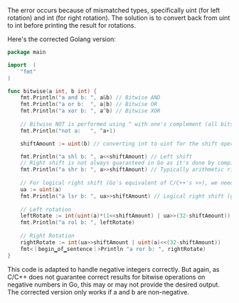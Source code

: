 The error occurs because of mismatched types, specifically uint (for left rotation) and int (for right rotation). The solution is to convert back from uint to int before printing the result for rotations. 

Here's the corrected Golang version:
```go
package main

import  (
	"fmt"
)

func bitwise(a int, b int) {
	fmt.Println("a and b: ", a&b) // Bitwise AND
	fmt.Println("a or b:  ", a|b) // Bitwise OR
	fmt.Println("a xor b: ", a^b) // Bitwise XOR
	
	// Bitwise NOT is performed using ^ with one's complement (all bits inverted). For negative numbers, it will give positive result by adding 1.
	fmt.Println("not a:   ", ^a+1)

	shiftAmount := uint(b) // converting int to uint for the shift operations

	fmt.Println("a shl b: ", a<<shiftAmount) // Left shift
	// Right shift is not always guaranteed in Go as it's done by compiler
	fmt.Println("a shr b: ", a>>shiftAmount) // Typically arithmetic right shift, but not guaranteed
	
	// For logical right shift (Go's equivalent of C/C++'s >>), we need to convert a into uint and then use right shift operator
	ua := uint(a)
	fmt.Println("a lsr b: ", ua>>shiftAmount) // Logical right shift (guaranteed)
	
	// Left rotation
	leftRotate := int(uint(a)*(1<<shiftAmount) | ua>>(32-shiftAmount)) 
	fmt.Println("a rol b: ", leftRotate)
	
	// Right Rotation
	rightRotate := int(ua>>shiftAmount | uint(a)<<(32-shiftAmount))
	fmt<｜begin▁of▁sentence｜>Println "a ror b: ", rightRotate)
}
``` 
This code is adapted to handle negative integers correctly. But again, as C/C++ does not guarantee correct results for bitwise operations on negative numbers in Go, this may or may not provide the desired output. The corrected version only works if a and b are non-negative.

